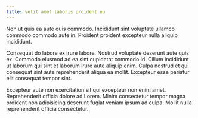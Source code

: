 ```yaml
---
title: velit amet laboris proident eu
---
```


Non ut quis ea aute quis commodo. Incididunt sint voluptate ullamco commodo commodo aute in. Proident proident excepteur nulla aliquip incididunt.

Consequat do labore ex irure labore. Nostrud voluptate deserunt aute quis ex. Commodo eiusmod ad ea sint cupidatat commodo id. Cillum incididunt ut laborum qui sint et laborum irure aute aliquip enim. Culpa nostrud et qui consequat sint aute reprehenderit aliqua ea mollit. Excepteur esse pariatur elit consequat tempor sint.

Excepteur aute non exercitation sit qui excepteur non enim amet. Reprehenderit officia dolore ad Lorem. Minim consectetur tempor magna proident non adipisicing deserunt fugiat veniam ipsum ad culpa. Mollit nulla reprehenderit officia consectetur.